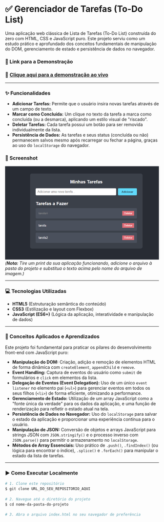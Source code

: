 # ✅ Gerenciador de Tarefas (To-Do List)

Uma aplicação web clássica de Lista de Tarefas (To-Do List) construída do zero com HTML, CSS e JavaScript puro. Este projeto serviu como um estudo prático e aprofundado dos conceitos fundamentais de manipulação do DOM, gerenciamento de estado e persistência de dados no navegador.

### 🔗 Link para a Demonstração
### 🔗 [Clique aqui para a demonstração ao vivo](https://gui-ccr.github.io/Gerenciador-de-tarefas-/) 

---

### ✨ Funcionalidades

* **Adicionar Tarefas:** Permite que o usuário insira novas tarefas através de um campo de texto.
* **Marcar como Concluída:** Um clique no texto da tarefa a marca como concluída (ou a desmarca), aplicando um estilo visual de "riscado".
* **Deletar Tarefas:** Cada tarefa possui um botão para ser removida individualmente da lista.
* **Persistência de Dados:** As tarefas e seus status (concluída ou não) permanecem salvos mesmo após recarregar ou fechar a página, graças ao uso do `localStorage` do navegador.

### 📸 Screenshot
![Screenshot do Gerenciador de Tarefas](/image.png)
*(**Nota:** Tire um print da sua aplicação funcionando, adicione o arquivo à pasta do projeto e substitua o texto acima pelo nome do arquivo de imagem.)*

---

### 💻 Tecnologias Utilizadas

* **HTML5** (Estruturação semântica do conteúdo)
* **CSS3** (Estilização e layout com Flexbox)
* **JavaScript (ES6+)** (Lógica da aplicação, interatividade e manipulação de dados)

---

### 🧠 Conceitos Aplicados e Aprendizados

Este projeto foi fundamental para praticar os pilares do desenvolvimento front-end com JavaScript puro:

* **Manipulação do DOM:** Criação, adição e remoção de elementos HTML de forma dinâmica com `createElement`, `appendChild` e `remove`.
* **Event Handling:** Captura de eventos do usuário como `submit` de formulários e `click` em elementos da lista.
* **Delegação de Eventos (Event Delegation):** Uso de um único `event listener` no elemento pai (`<ul>`) para gerenciar eventos em todos os seus filhos (`<li>`) de forma eficiente, otimizando a performance.
* **Gerenciamento de Estado:** Utilização de um array JavaScript como a "fonte única da verdade" para os dados da aplicação, e uma função de renderização para refletir o estado atual na tela.
* **Persistência de Dados no Navegador:** Uso do `localStorage` para salvar o estado da aplicação e proporcionar uma experiência contínua para o usuário.
* **Manipulação de JSON:** Conversão de objetos e arrays JavaScript para strings JSON com `JSON.stringify()` e o processo inverso com `JSON.parse()` para permitir o armazenamento no `localStorage`.
* **Métodos de Array Essenciais:** Uso prático de `.push()`, `.findIndex()` (ou lógica para encontrar o índice), `.splice()` e `.forEach()` para manipular o estado da lista de tarefas.

---

### ▶️ Como Executar Localmente

```bash
# 1. Clone este repositório
$ git clone URL_DO_SEU_REPOSITORIO_AQUI

# 2. Navegue até o diretório do projeto
$ cd nome-da-pasta-do-projeto

# 3. Abra o arquivo index.html no seu navegador de preferência
